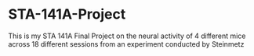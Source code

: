 # STA-141A-Project
This is my STA 141A Final Project on the neural activity of 4 different mice across 18 different sessions from an experiment conducted by Steinmetz
